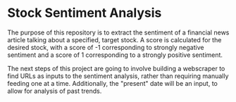 # Stock Sentiment Analysis

The purpose of this repository is to extract the sentiment of a financial news article talking about a specified, target stock. A score is calculated for the desired stock, with a score of -1 corresponding to strongly negative sentiment and a score of 1 corresponding to a strongly positive sentiment.

The next steps of this project are going to involve building a webscraper to find URLs as inputs to the sentiment analysis, rather than requiring manually feeding one at a time. Additionally, the "present" date will be an input, to allow for analysis of past trends.
